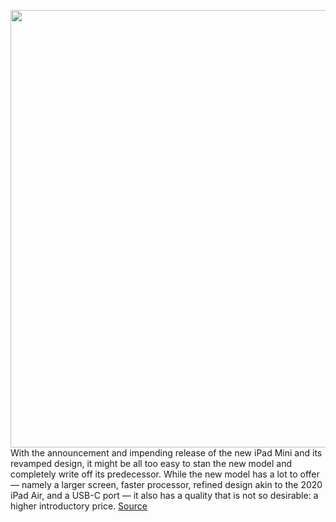 <img src='https://cdn.vox-cdn.com/thumbor/KhZwfv-DW8uv92jT-nvq2Xa2Y2U=/0x0:1780x999/1200x800/filters:focal(748x358:1032x642)/cdn.vox-cdn.com/uploads/chorus_image/image/69874380/lcimg_29dd1c6f_2141_4080_b52a_db12ce0673ef.0.jpg' width='700px' /><br/>
With the announcement and impending release of the new iPad Mini and its revamped design, it might be all too easy to stan the new model and completely write off its predecessor. While the new model has a lot to offer — namely a larger screen, faster processor, refined design akin to the 2020 iPad Air, and a USB-C port — it also has a quality that is not so desirable: a higher introductory price.
<a href='https://www.theverge.com/22677944/apple-ipad-mini-2019-vs-2021-comparison-upgrade-worthwhile'> Source <a/>